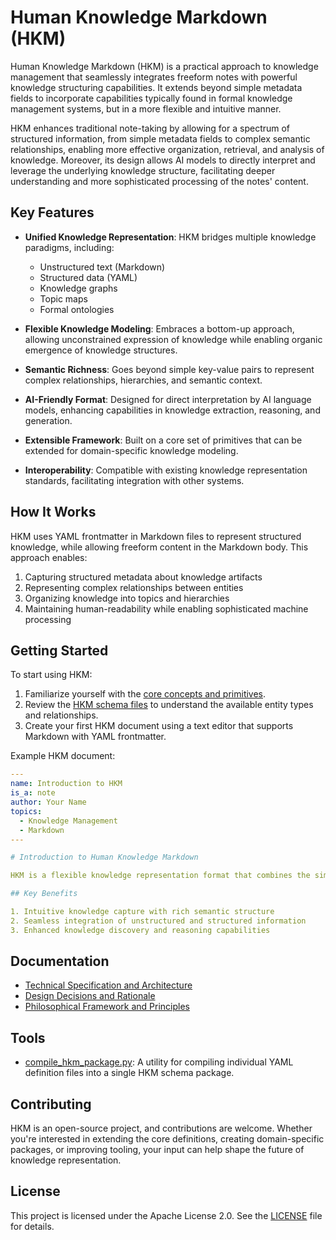 # Human Knowledge Markdown (HKM)

Human Knowledge Markdown (HKM) is a practical approach to knowledge management that seamlessly integrates freeform notes with powerful knowledge structuring capabilities. It extends beyond simple metadata fields to incorporate capabilities typically found in formal knowledge management systems, but in a more flexible and intuitive manner.

HKM enhances traditional note-taking by allowing for a spectrum of structured information, from simple metadata fields to complex semantic relationships, enabling more effective organization, retrieval, and analysis of knowledge. Moreover, its design allows AI models to directly interpret and leverage the underlying knowledge structure, facilitating deeper understanding and more sophisticated processing of the notes' content.

## Key Features

- **Unified Knowledge Representation**: HKM bridges multiple knowledge paradigms, including:
  - Unstructured text (Markdown)
  - Structured data (YAML)
  - Knowledge graphs
  - Topic maps
  - Formal ontologies

- **Flexible Knowledge Modeling**: Embraces a bottom-up approach, allowing unconstrained expression of knowledge while enabling organic emergence of knowledge structures.

- **Semantic Richness**: Goes beyond simple key-value pairs to represent complex relationships, hierarchies, and semantic context.

- **AI-Friendly Format**: Designed for direct interpretation by AI language models, enhancing capabilities in knowledge extraction, reasoning, and generation.

- **Extensible Framework**: Built on a core set of primitives that can be extended for domain-specific knowledge modeling.

- **Interoperability**: Compatible with existing knowledge representation standards, facilitating integration with other systems.

## How It Works

HKM uses YAML frontmatter in Markdown files to represent structured knowledge, while allowing freeform content in the Markdown body. This approach enables:

1. Capturing structured metadata about knowledge artifacts
2. Representing complex relationships between entities
3. Organizing knowledge into topics and hierarchies
4. Maintaining human-readability while enabling sophisticated machine processing

## Getting Started

To start using HKM:

1. Familiarize yourself with the [core concepts and primitives](./docs/HKM%20Technical%20Specification%20and%20Architecture.md#3-foundational-primitives).
2. Review the [HKM schema files](./hkm/) to understand the available entity types and relationships.
3. Create your first HKM document using a text editor that supports Markdown with YAML frontmatter.

Example HKM document:

```yaml
---
name: Introduction to HKM
is_a: note
author: Your Name
topics:
  - Knowledge Management
  - Markdown
---

# Introduction to Human Knowledge Markdown

HKM is a flexible knowledge representation format that combines the simplicity of Markdown with the power of formal knowledge systems...

## Key Benefits

1. Intuitive knowledge capture with rich semantic structure
2. Seamless integration of unstructured and structured information
3. Enhanced knowledge discovery and reasoning capabilities
```

## Documentation

- [Technical Specification and Architecture](./docs/HKM%20Technical%20Specification%20and%20Architecture.md)
- [Design Decisions and Rationale](./docs/HKM%20Design%20Decisions%20and%20Rationale.md)
- [Philosophical Framework and Principles](./docs/HKM%20Philosophical%20Framework%20and%20Principles.md)

## Tools

- [compile_hkm_package.py](./tools/compile_hkm_package.py): A utility for compiling individual YAML definition files into a single HKM schema package.

## Contributing

HKM is an open-source project, and contributions are welcome. Whether you're interested in extending the core definitions, creating domain-specific packages, or improving tooling, your input can help shape the future of knowledge representation.

## License

This project is licensed under the Apache License 2.0. See the [LICENSE](./LICENSE) file for details.